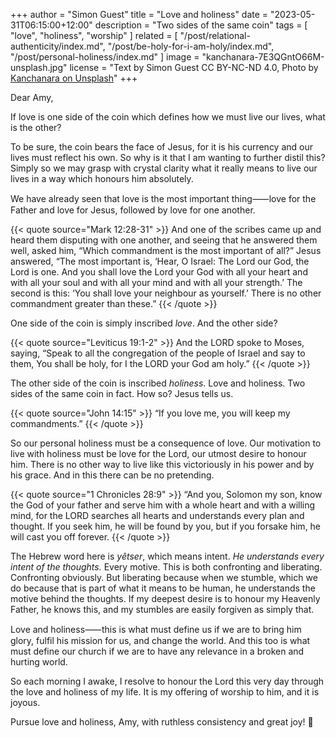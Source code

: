 +++
author = "Simon Guest"
title = "Love and holiness"
date = "2023-05-31T06:15:00+12:00"
description = "Two sides of the same coin"
tags = [ "love", "holiness", "worship" ]
related = [ "/post/relational-authenticity/index.md", "/post/be-holy-for-i-am-holy/index.md", "/post/personal-holiness/index.md" ]
image = "kanchanara-7E3QGntO66M-unsplash.jpg"
license = "Text by Simon Guest CC BY-NC-ND 4.0, Photo by [Kanchanara on Unsplash](https://unsplash.com/photos/7E3QGntO66M)"
+++

Dear Amy,

If love is one side of the coin which defines how we must live our lives, what is the other?

To be sure, the coin bears the face of Jesus, for it is his currency and our lives must reflect his own. So why is it that I am wanting to further distil this? Simply so we may grasp with crystal clarity what it really means to live our lives in a way which honours him absolutely.

We have already seen that love is the most important thing⸺love for the Father and love for Jesus, followed by love for one another.

{{< quote source="Mark 12:28-31" >}}
And one of the scribes came up and heard them disputing with one another, and seeing that he answered them well, asked him, “Which commandment is the most important of all?” Jesus answered, “The most important is, ‘Hear, O Israel: The Lord our God, the Lord is one. And you shall love the Lord your God with all your heart and with all your soul and with all your mind and with all your strength.’ The second is this: ‘You shall love your neighbour as yourself.’ There is no other commandment greater than these.”
{{< /quote >}}

One side of the coin is simply inscribed _love_. And the other side?

{{< quote source="Leviticus 19:1-2" >}}
And the LORD spoke to Moses, saying, “Speak to all the congregation of the people of Israel and say to them, You shall be holy, for I the LORD your God am holy.”
{{< /quote >}}

The other side of the coin is inscribed _holiness_. Love and holiness. Two sides of the same coin in fact. How so? Jesus tells us.

{{< quote source="John 14:15" >}}
“If you love me, you will keep my commandments.”
{{< /quote >}}

So our personal holiness must be a consequence of love. Our motivation to live with holiness must be love for the Lord, our utmost desire to honour him. There is no other way to live like this victoriously in his power and by his grace. And in this there can be no pretending.

{{< quote source="1 Chronicles 28:9" >}}
“And you, Solomon my son, know the God of your father and serve him with a whole heart and with a willing mind, for the LORD searches all hearts and understands every plan and thought. If you seek him, he will be found by you, but if you forsake him, he will cast you off forever.
{{< /quote >}}

The Hebrew word here is _yêtser_, which means intent. _He understands every intent of the thoughts._ Every motive. This is both confronting and liberating. Confronting obviously. But liberating because when we stumble, which we do because that is part of what it means to be human, he understands the motive behind the thoughts. If my deepest desire is to honour my Heavenly Father, he knows this, and my stumbles are easily forgiven as simply that.

Love and holiness⸺this is what must define us if we are to bring him glory, fulfil his mission for us, and change the world. And this too is what must define our church if we are to have any relevance in a broken and hurting world.

So each morning I awake, I resolve to honour the Lord this very day through the love and holiness of my life. It is my offering of worship to him, and it is joyous.

Pursue love and holiness, Amy, with ruthless consistency and great joy! 🙏
